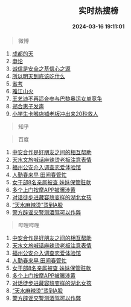<div align="center"><h2>实时热搜榜</h2><h4>2024-03-16 19:11:01</h4></div>

> 微博  

1. [成都的天](https://s.weibo.com/weibo?q=%E6%88%90%E9%83%BD%E7%9A%84%E5%A4%A9&t=31&band_rank=1&Refer=top)<br />
2. [申论](https://s.weibo.com/weibo?q=%E7%94%B3%E8%AE%BA&t=31&band_rank=2&Refer=top)<br />
3. [诚信是安全之基信心之源](https://s.weibo.com/weibo?q=%23%E8%AF%9A%E4%BF%A1%E6%98%AF%E5%AE%89%E5%85%A8%E4%B9%8B%E5%9F%BA%E4%BF%A1%E5%BF%83%E4%B9%8B%E6%BA%90%23&t=31&band_rank=3&Refer=top)<br />
4. [所以明天到底该吃什么](https://s.weibo.com/weibo?q=%23%E6%89%80%E4%BB%A5%E6%98%8E%E5%A4%A9%E5%88%B0%E5%BA%95%E8%AF%A5%E5%90%83%E4%BB%80%E4%B9%88%23&t=31&band_rank=4&Refer=top)<br />
5. [省考](https://s.weibo.com/weibo?q=%E7%9C%81%E8%80%83&t=31&band_rank=5&Refer=top)<br />
6. [雅江山火](https://s.weibo.com/weibo?q=%E9%9B%85%E6%B1%9F%E5%B1%B1%E7%81%AB&t=31&band_rank=6&Refer=top)<br />
7. [王艺迪不再适合参与巴黎奥运女单竞争](https://s.weibo.com/weibo?q=%23%E7%8E%8B%E8%89%BA%E8%BF%AA%E4%B8%8D%E5%86%8D%E9%80%82%E5%90%88%E5%8F%82%E4%B8%8E%E5%B7%B4%E9%BB%8E%E5%A5%A5%E8%BF%90%E5%A5%B3%E5%8D%95%E7%AB%9E%E4%BA%89%23&t=31&band_rank=7&Refer=top)<br />
8. [郑合惠子发声](https://s.weibo.com/weibo?q=%23%E9%83%91%E5%90%88%E6%83%A0%E5%AD%90%E5%8F%91%E5%A3%B0%23&t=31&band_rank=8&Refer=top)<br />
9. [小学生卡喉店铺老板冲出来20秒救人](https://s.weibo.com/weibo?q=%23%E5%B0%8F%E5%AD%A6%E7%94%9F%E5%8D%A1%E5%96%89%E5%BA%97%E9%93%BA%E8%80%81%E6%9D%BF%E5%86%B2%E5%87%BA%E6%9D%A520%E7%A7%92%E6%95%91%E4%BA%BA%23&t=31&band_rank=9&Refer=top)<br />

> 知乎  


> 百度  

1. [中安合作是好朋友之间的相互帮助](https://www.baidu.com/s?wd=%E4%B8%AD%E5%AE%89%E5%90%88%E4%BD%9C%E6%98%AF%E5%A5%BD%E6%9C%8B%E5%8F%8B%E4%B9%8B%E9%97%B4%E7%9A%84%E7%9B%B8%E4%BA%92%E5%B8%AE%E5%8A%A9&sa=fyb_news&rsv_dl=fyb_news)<br />
2. [天水文旅喊话麻辣烫老板注意表情](https://www.baidu.com/s?wd=%E5%A4%A9%E6%B0%B4%E6%96%87%E6%97%85%E5%96%8A%E8%AF%9D%E9%BA%BB%E8%BE%A3%E7%83%AB%E8%80%81%E6%9D%BF%E6%B3%A8%E6%84%8F%E8%A1%A8%E6%83%85&sa=fyb_news&rsv_dl=fyb_news)<br />
3. [福州公安介入调查恋爱体验馆](https://www.baidu.com/s?wd=%E7%A6%8F%E5%B7%9E%E5%85%AC%E5%AE%89%E4%BB%8B%E5%85%A5%E8%B0%83%E6%9F%A5%E6%81%8B%E7%88%B1%E4%BD%93%E9%AA%8C%E9%A6%86&sa=fyb_news&rsv_dl=fyb_news)<br />
4. [人勤春来早 田间春管忙](https://www.baidu.com/s?wd=%E4%BA%BA%E5%8B%A4%E6%98%A5%E6%9D%A5%E6%97%A9+%E7%94%B0%E9%97%B4%E6%98%A5%E7%AE%A1%E5%BF%99&sa=fyb_news&rsv_dl=fyb_news)<br />
5. [女干部8名亲属被查 妹妹保管赃款](https://www.baidu.com/s?wd=%E5%A5%B3%E5%B9%B2%E9%83%A88%E5%90%8D%E4%BA%B2%E5%B1%9E%E8%A2%AB%E6%9F%A5+%E5%A6%B9%E5%A6%B9%E4%BF%9D%E7%AE%A1%E8%B5%83%E6%AC%BE&sa=fyb_news&rsv_dl=fyb_news)<br />
6. [多个上门按摩APP被曝涉黄](https://www.baidu.com/s?wd=%E5%A4%9A%E4%B8%AA%E4%B8%8A%E9%97%A8%E6%8C%89%E6%91%A9APP%E8%A2%AB%E6%9B%9D%E6%B6%89%E9%BB%84&sa=fyb_news&rsv_dl=fyb_news)<br />
7. [对话徒步进藏容貌变样的湖北女孩](https://www.baidu.com/s?wd=%E5%AF%B9%E8%AF%9D%E5%BE%92%E6%AD%A5%E8%BF%9B%E8%97%8F%E5%AE%B9%E8%B2%8C%E5%8F%98%E6%A0%B7%E7%9A%84%E6%B9%96%E5%8C%97%E5%A5%B3%E5%AD%A9&sa=fyb_news&rsv_dl=fyb_news)<br />
8. [“天水麻辣烫”烫到A股](https://www.baidu.com/s?wd=%E2%80%9C%E5%A4%A9%E6%B0%B4%E9%BA%BB%E8%BE%A3%E7%83%AB%E2%80%9D%E7%83%AB%E5%88%B0A%E8%82%A1&sa=fyb_news&rsv_dl=fyb_news)<br />
9. [警方辟谣交警测酒驾可以作弊](https://www.baidu.com/s?wd=%E8%AD%A6%E6%96%B9%E8%BE%9F%E8%B0%A3%E4%BA%A4%E8%AD%A6%E6%B5%8B%E9%85%92%E9%A9%BE%E5%8F%AF%E4%BB%A5%E4%BD%9C%E5%BC%8A&sa=fyb_news&rsv_dl=fyb_news)<br />

> 哔哩哔哩  

1. [中安合作是好朋友之间的相互帮助](https://www.baidu.com/s?wd=%E4%B8%AD%E5%AE%89%E5%90%88%E4%BD%9C%E6%98%AF%E5%A5%BD%E6%9C%8B%E5%8F%8B%E4%B9%8B%E9%97%B4%E7%9A%84%E7%9B%B8%E4%BA%92%E5%B8%AE%E5%8A%A9&sa=fyb_news&rsv_dl=fyb_news)<br />
2. [天水文旅喊话麻辣烫老板注意表情](https://www.baidu.com/s?wd=%E5%A4%A9%E6%B0%B4%E6%96%87%E6%97%85%E5%96%8A%E8%AF%9D%E9%BA%BB%E8%BE%A3%E7%83%AB%E8%80%81%E6%9D%BF%E6%B3%A8%E6%84%8F%E8%A1%A8%E6%83%85&sa=fyb_news&rsv_dl=fyb_news)<br />
3. [福州公安介入调查恋爱体验馆](https://www.baidu.com/s?wd=%E7%A6%8F%E5%B7%9E%E5%85%AC%E5%AE%89%E4%BB%8B%E5%85%A5%E8%B0%83%E6%9F%A5%E6%81%8B%E7%88%B1%E4%BD%93%E9%AA%8C%E9%A6%86&sa=fyb_news&rsv_dl=fyb_news)<br />
4. [人勤春来早 田间春管忙](https://www.baidu.com/s?wd=%E4%BA%BA%E5%8B%A4%E6%98%A5%E6%9D%A5%E6%97%A9+%E7%94%B0%E9%97%B4%E6%98%A5%E7%AE%A1%E5%BF%99&sa=fyb_news&rsv_dl=fyb_news)<br />
5. [女干部8名亲属被查 妹妹保管赃款](https://www.baidu.com/s?wd=%E5%A5%B3%E5%B9%B2%E9%83%A88%E5%90%8D%E4%BA%B2%E5%B1%9E%E8%A2%AB%E6%9F%A5+%E5%A6%B9%E5%A6%B9%E4%BF%9D%E7%AE%A1%E8%B5%83%E6%AC%BE&sa=fyb_news&rsv_dl=fyb_news)<br />
6. [多个上门按摩APP被曝涉黄](https://www.baidu.com/s?wd=%E5%A4%9A%E4%B8%AA%E4%B8%8A%E9%97%A8%E6%8C%89%E6%91%A9APP%E8%A2%AB%E6%9B%9D%E6%B6%89%E9%BB%84&sa=fyb_news&rsv_dl=fyb_news)<br />
7. [对话徒步进藏容貌变样的湖北女孩](https://www.baidu.com/s?wd=%E5%AF%B9%E8%AF%9D%E5%BE%92%E6%AD%A5%E8%BF%9B%E8%97%8F%E5%AE%B9%E8%B2%8C%E5%8F%98%E6%A0%B7%E7%9A%84%E6%B9%96%E5%8C%97%E5%A5%B3%E5%AD%A9&sa=fyb_news&rsv_dl=fyb_news)<br />
8. [“天水麻辣烫”烫到A股](https://www.baidu.com/s?wd=%E2%80%9C%E5%A4%A9%E6%B0%B4%E9%BA%BB%E8%BE%A3%E7%83%AB%E2%80%9D%E7%83%AB%E5%88%B0A%E8%82%A1&sa=fyb_news&rsv_dl=fyb_news)<br />
9. [警方辟谣交警测酒驾可以作弊](https://www.baidu.com/s?wd=%E8%AD%A6%E6%96%B9%E8%BE%9F%E8%B0%A3%E4%BA%A4%E8%AD%A6%E6%B5%8B%E9%85%92%E9%A9%BE%E5%8F%AF%E4%BB%A5%E4%BD%9C%E5%BC%8A&sa=fyb_news&rsv_dl=fyb_news)<br />

